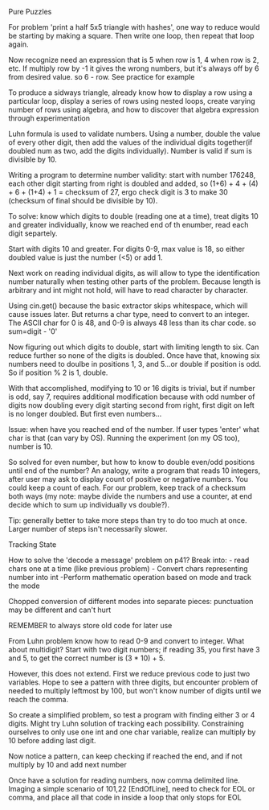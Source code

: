 Pure Puzzles

For problem 'print a half 5x5 triangle with hashes', one way to reduce would be starting by making a square. Then write one loop, then repeat that loop again.

Now recognize need an expression that is 5 when row is 1, 4 when row is 2, etc. If multiply row by -1 it gives the wrong numbers, but it's always off by 6 from desired value. so 6 - row. See practice for example

To produce a sidways triangle, already know how to display a row using a particular loop, display a series of rows using nested loops, create varying number of rows using algebra, and how to discover that algebra expression through experimentation

Luhn formula is used to validate numbers. Using a number, double the value of every other digit, then add the values of the individual digits together(if doubled num as two, add the digits individually). Number is valid if sum is divisible by 10.

Writing a program to determine number validity: start with number 176248, each other digit starting from right is doubled and added, so (1+6) + 4 + (4) + 6 + (1+4) + 1 = checksum of 27, ergo check digit is 3 to make 30 (checksum of final should be divisible by 10).

To solve: know which digits to double (reading one at a time), treat digits 10 and greater individually, know we reached end of th enumber, read each digit separtely.

Start with digits 10 and greater. For digits 0-9, max value is 18, so either doubled value is just the number (<5) or add 1.

Next work on reading individual digits, as will allow to type the identification number naturally when testing other parts of the problem. Because length is arbitrary and int might not hold, will have to read character by character.

Using cin.get() because the basic extractor skips whitespace, which will cause issues later. But returns a char type, need to convert to an integer. The ASCII char for 0 is 48, and 0-9 is always 48 less than its char code. so sum=digit - '0'

Now figuring out which digits to double, start with limiting length to six. Can reduce further so none of the digits is doubled. Once have that, knowing six numbers need to doulbe in positions 1, 3, and 5...or double if position is odd. So if position % 2 is 1, double.

With that accomplished, modifying to 10 or 16 digits is trivial, but if number is odd, say 7, requires additional modification because with odd number of digits now doubling every digit starting second from right, first digit on left is no longer doubled. But first even numbers...

Issue: when have you reached end of the number. If user types 'enter' what char is that (can vary by OS). Running the experiment (on my OS too), number is 10.

So solved for even number, but how to know to double even/odd positions until end of the number? An analogy, write a program that reads 10 integers, after user may ask to display count of positive or negative numbers. You could keep a count of each. For our problem, keep track of a checksum both ways (my note: maybe divide the numbers and use a counter, at end decide which to sum up individually vs double?).

Tip: generally better to take more steps than try to do too much at once. Larger number of steps isn't necessarily slower.

Tracking State

How to solve the 'decode a message' problem on p41? Break into: - read chars one at a time (like previous problem) - Convert chars representing number into int
-Perform mathematic operation based on mode and track the mode

Chopped conversion of different modes into separate pieces: punctuation may be different and can't hurt

REMEMBER to always store old code for later use

From Luhn problem know how to read 0-9 and convert to integer. What about multidigit? Start with two digit numbers; if reading 35, you first have 3 and 5, to get the correct number is (3 \* 10) + 5.

However, this does not extend. First we reduce previous code to just two variables. Hope to see a pattern with three digits, but encounter problem of needed to multiply leftmost by 100, but won't know number of digits until we reach the comma.

So create a simplified problem, so test a program with finding either 3 or 4 digits. Might try Luhn solution of tracking each possibility. Constraining ourselves to only use one int and one char variable, realize can multiply by 10 before adding last digit.

Now notice a pattern, can keep checking if reached the end, and if not multiply by 10 and add next number

Once have a solution for reading numbers, now comma delimited line. Imaging a simple scenario of 101,22 [EndOfLine], need to check for EOL or comma, and place all that code in inside a loop that only stops for EOL
